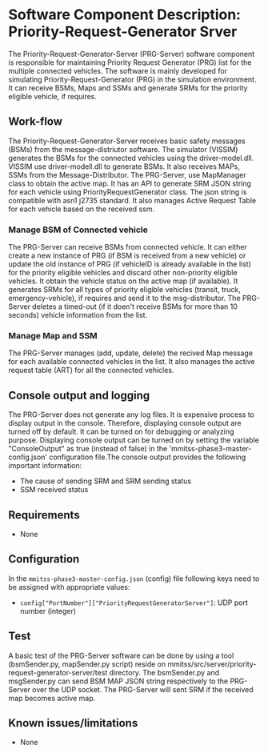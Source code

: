 # Software Component Description: Priority-Request-Generator Srver
The Priority-Request-Generator-Server (PRG-Server) software component is  responsible for maintaining Priority Request Generator (PRG) list for the multiple connected vehicles. The software is mainly developed for simulating Priority-Request-Generator (PRG) in the simulation environment. It can receive BSMs, Maps and SSMs and generate SRMs for the priority eligible vehicle, if requires.

## Work-flow
The Priority-Request-Generator-Server receives basic safety messages (BSMs) from the message-distriutor software. The simulator (VISSIM) generates the BSMs for the connected vehicles using the driver-model.dll. VISSIM use driver-modell.dll to generate BSMs. It also receives MAPs, SSMs from the Message-Distributor. The PRG-Server, use MapManager class to obtain the active map. It has an API to generate SRM JSON string for each vehicle using PriorityRequestGenerator class. The json string is compatible with asn1 j2735 standard. It also manages Active Request Table for each vehicle based on the received ssm.

### Manage BSM of Connected vehicle
The PRG-Server can receive BSMs from connected vehicle. It can either create a new instance of PRG (if BSM is received from a new vehicle) or update the old instance of PRG (if vehicleID is already available in the list) for the priority eligible vehicles and discard other non-priority eligible vehicles. It obtain the vehicle status on the active map (if available). It generates SRMs for all types of priority eligible vehicles (transit, truck, emergency-vehicle), if requires and send it to the msg-distributor. The PRG-Server deletes a timed-out (if it doen't receive BSMs for more than 10 seconds) vehicle information from the list.

### Manage Map and SSM
The PRG-Server manages (add, update, delete) the recived Map message for each available connected vehicles in the list. It also manages the active request table (ART) for all the connected vehicles.

## Console output and logging
The PRG-Server does not generate any log files.  It is expensive process to  display output in the console. Therefore, displaying console output are turned off by default. It can be turned on for debugging or analyzing purpose. Displaying console output can be turned on by setting the variable "ConsoleOutput" as true (instead of false) in the 'mmitss-phase3-master-config.json' configuration file.The console output provides the following important information: 
- The cause of sending SRM and SRM sending status
- SSM received status

## Requirements
- None

## Configuration
In the `mmitss-phase3-master-config.json` (config) file following keys need to be assigned with appropriate values:
- `config["PortNumber"]["PriorityRequestGeneratorServer"]`:  UDP port number (integer) 

## Test
A basic test of the PRG-Server software can be done by using a tool (bsmSender.py, mapSender.py script) reside on mmitss/src/server/priority-request-generator-server/test directory. The bsmSender.py and msgSender.py can send BSM MAP JSON string respectively to the PRG-Server over the UDP socket. The PRG-Server will sent SRM if the received map becomes active map.

## Known issues/limitations
- None
